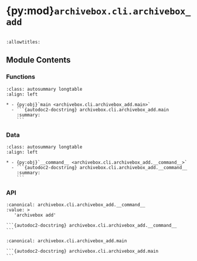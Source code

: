 # {py:mod}`archivebox.cli.archivebox_add`

```{py:module} archivebox.cli.archivebox_add
```

```{autodoc2-docstring} archivebox.cli.archivebox_add
:allowtitles:
```

## Module Contents

### Functions

````{list-table}
:class: autosummary longtable
:align: left

* - {py:obj}`main <archivebox.cli.archivebox_add.main>`
  - ```{autodoc2-docstring} archivebox.cli.archivebox_add.main
    :summary:
    ```
````

### Data

````{list-table}
:class: autosummary longtable
:align: left

* - {py:obj}`__command__ <archivebox.cli.archivebox_add.__command__>`
  - ```{autodoc2-docstring} archivebox.cli.archivebox_add.__command__
    :summary:
    ```
````

### API

````{py:data} __command__
:canonical: archivebox.cli.archivebox_add.__command__
:value: >
   'archivebox add'

```{autodoc2-docstring} archivebox.cli.archivebox_add.__command__
```

````

````{py:function} main(args: typing.Optional[typing.List[str]] = None, stdin: typing.Optional[typing.IO] = None, pwd: typing.Optional[str] = None) -> None
:canonical: archivebox.cli.archivebox_add.main

```{autodoc2-docstring} archivebox.cli.archivebox_add.main
```
````
